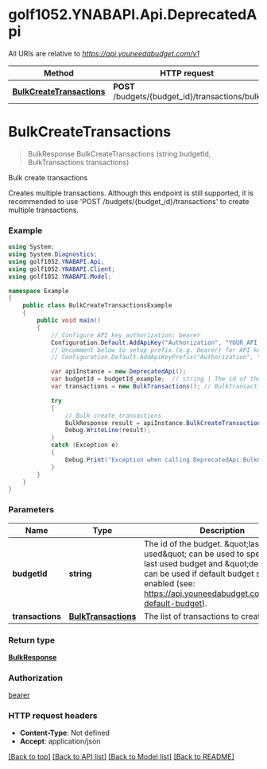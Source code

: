 # golf1052.YNABAPI.Api.DeprecatedApi

All URIs are relative to *https://api.youneedabudget.com/v1*

Method | HTTP request | Description
------------- | ------------- | -------------
[**BulkCreateTransactions**](DeprecatedApi.md#bulkcreatetransactions) | **POST** /budgets/{budget_id}/transactions/bulk | Bulk create transactions


<a name="bulkcreatetransactions"></a>
# **BulkCreateTransactions**
> BulkResponse BulkCreateTransactions (string budgetId, BulkTransactions transactions)

Bulk create transactions

Creates multiple transactions.  Although this endpoint is still supported, it is recommended to use 'POST /budgets/{budget_id}/transactions' to create multiple transactions.

### Example
```csharp
using System;
using System.Diagnostics;
using golf1052.YNABAPI.Api;
using golf1052.YNABAPI.Client;
using golf1052.YNABAPI.Model;

namespace Example
{
    public class BulkCreateTransactionsExample
    {
        public void main()
        {
            // Configure API key authorization: bearer
            Configuration.Default.AddApiKey("Authorization", "YOUR_API_KEY");
            // Uncomment below to setup prefix (e.g. Bearer) for API key, if needed
            // Configuration.Default.AddApiKeyPrefix("Authorization", "Bearer");

            var apiInstance = new DeprecatedApi();
            var budgetId = budgetId_example;  // string | The id of the budget. \"last-used\" can be used to specify the last used budget and \"default\" can be used if default budget selection is enabled (see: https://api.youneedabudget.com/#oauth-default-budget).
            var transactions = new BulkTransactions(); // BulkTransactions | The list of transactions to create

            try
            {
                // Bulk create transactions
                BulkResponse result = apiInstance.BulkCreateTransactions(budgetId, transactions);
                Debug.WriteLine(result);
            }
            catch (Exception e)
            {
                Debug.Print("Exception when calling DeprecatedApi.BulkCreateTransactions: " + e.Message );
            }
        }
    }
}
```

### Parameters

Name | Type | Description  | Notes
------------- | ------------- | ------------- | -------------
 **budgetId** | **string**| The id of the budget. \&quot;last-used\&quot; can be used to specify the last used budget and \&quot;default\&quot; can be used if default budget selection is enabled (see: https://api.youneedabudget.com/#oauth-default-budget). | 
 **transactions** | [**BulkTransactions**](BulkTransactions.md)| The list of transactions to create | 

### Return type

[**BulkResponse**](BulkResponse.md)

### Authorization

[bearer](../README.md#bearer)

### HTTP request headers

 - **Content-Type**: Not defined
 - **Accept**: application/json

[[Back to top]](#) [[Back to API list]](../README.md#documentation-for-api-endpoints) [[Back to Model list]](../README.md#documentation-for-models) [[Back to README]](../README.md)

